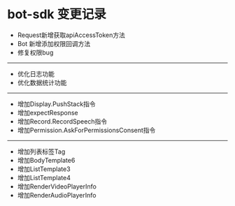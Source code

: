 # bot-sdk 变更记录

* Request新增获取apiAccessToken方法
* Bot 新增添加权限回调方法
* 修复权限bug

***
* 优化日志功能
* 优化数据统计功能

***
* 增加Display.PushStack指令
* 增加expectResponse
* 增加Record.RecordSpeech指令
* 增加Permission.AskForPermissionsConsent指令

*** 
* 增加列表标签Tag
* 增加BodyTemplate6
* 增加ListTemplate3
* 增加ListTemplate4
* 增加RenderVideoPlayerInfo
* 增加RenderAudioPlayerInfo